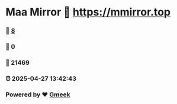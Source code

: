 # Maa Mirror :link: https://mmirror.top 
### :page_facing_up: [8](https://mmirror.top/tag.html) 
### :speech_balloon: 0 
### :hibiscus: 21469 
### :alarm_clock: 2025-04-27 13:42:43 
### Powered by :heart: [Gmeek](https://github.com/Meekdai/Gmeek)
